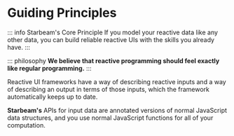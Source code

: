 # Guiding Principles

::: info Starbeam's Core Principle
If you model your reactive data like any other data, you can build reliable reactive UIs with the skills you already have.
:::

::: philosophy
**We believe that reactive programming should feel exactly like regular programming.**
:::

Reactive UI frameworks have a way of describing reactive inputs and a way of describing an output in terms of those inputs, which the framework automatically keeps up to date.

**Starbeam's** APIs for input data are annotated versions of normal JavaScript data structures, and you use normal JavaScript functions for all of your computation.
